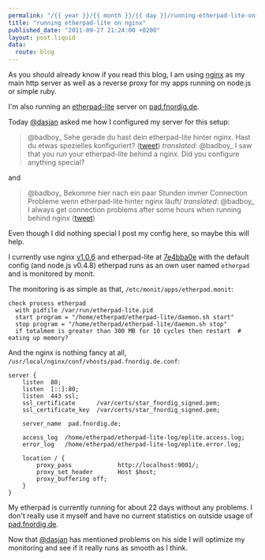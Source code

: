 ```yaml
---
permalink: "/{{ year }}/{{ month }}/{{ day }}/running-etherpad-lite-on-nginx"
title: "running etherpad-lite on nginx"
published_date: "2011-09-27 21:24:00 +0200"
layout: post.liquid
data:
  route: blog
---
```

As you should already know if you read this blog, I am using [nginx][] as my main http server as well as a reverse proxy for my apps running on node.js or simple ruby.

I'm also running an [etherpad-lite][etherpad] server on [pad.fnordig.de](https://pad.fnordig.de/).

Today [@dasjan][] asked me how I configured my server for this setup:

> @badboy_ Sehe gerade du hast dein etherpad-lite hinter nginx.
> Hast du etwas spezielles konfiguriert?
> ([tweet](https://twitter.com/dasjan/status/118688611980943360))
> _translated_: @badboy_ I saw that you run your etherpad-lite behind a nginx.
> Did you configure anything special?

and

> @badboy_ Bekomme hier nach ein paar Stunden immer Connection Probleme wenn etherpad-lite hinter nginx läuft/
> _translated_: @badboy_ I always get connection problems after some hours when running behind nginx
> ([tweet](https://twitter.com/dasjan/status/118689122452897793))

Even though I did nothing special I post my config here, so maybe this will help.

I currently use nginx [v1.0.6](http://nginx.org/download/nginx-1.0.6.tar.gz)
and
etherpad-lite at [7e4bba0e](https://github.com/ether/etherpad-lite/commit/7e4bba0e31d600a5d1d3833211252b1472f07f2c) with the default config (and node.js v0.4.8)
etherpad runs as an own user named `etherpad` and is monitored by monit.

The monitoring is as simple as that, `/etc/monit/apps/etherpad.monit`:

```
check process etherpad
  with pidfile /var/run/etherpad-lite.pid
  start program = "/home/etherpad/etherpad-lite/daemon.sh start"
  stop program = "/home/etherpad/etherpad-lite/daemon.sh stop"
  if totalmem is greater than 300 MB for 10 cycles then restart  # eating up memory?
```

And the nginx is nothing fancy at all, `/usr/local/nginx/conf/vhosts/pad.fnordig.de.conf`:

```
server {
    listen  80;
    listen  [::]:80;
    listen  443 ssl;
    ssl_certificate      /var/certs/star_fnordig_signed.pem;
    ssl_certificate_key  /var/certs/star_fnordig_signed.pem;

    server_name  pad.fnordig.de;

    access_log  /home/etherpad/etherpad-lite-log/eplite.access.log;
    error_log   /home/etherpad/etherpad-lite-log/eplite.error.log;

    location / {
        proxy_pass             http://localhost:9001/;
        proxy_set_header       Host $host;
        proxy_buffering off;
    }
}
```

My etherpad is currently running for about 22 days without any problems. I don't really use it myself and have no current statistics on outside usage of [pad.fnordig.de](https://pad.fnordig.de/).

Now that [@dasjan][] has mentioned problems on his side I will optimize my monitoring and see if it really runs as smooth as I think.

[nginx]: http://nginx.org/en/
[etherpad]: https://github.com/Pita/etherpad-lite
[@dasjan]: https://twitter.com/dasjan
